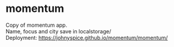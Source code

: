# momentum  
Copy of momentum app.  
Name, focus and city save in localstorage/  
Deployment: https://johnyspice.github.io/momentum/momentum/
